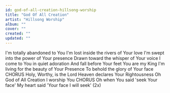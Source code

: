 ```yaml
---
id: god-of-all-creation-hillsong-worship
title: "God Of All Creation"
artist: "Hillsong Worship"
album: ""
cover: ""
created: ""
updated: ""
---
```


I'm totally abandoned to You
I'm lost inside the rivers of Your love
I'm swept into the power of Your presence
Drawn toward the whisper of Your voice
I come to You in quiet adoration
And fall before Your feet You are my King
I'm living for the beauty of Your Presence
To behold the glory of Your face
CHORUS
Holy, Worthy, is the Lord
Heaven declares Your Rightousness
Oh God of All Creation
I worship You
CHORUS
Oh when You said 'seek Your face'
My heart said 'Your face I will seek' (2x)